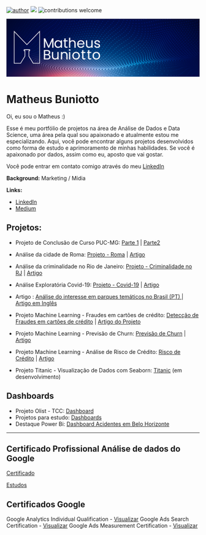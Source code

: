 [![author](https://img.shields.io/badge/author-matheusbuniotto-blue.svg)](https://www.linkedin.com/in/matheus-buniotto-96a662106/) [![](https://img.shields.io/badge/python-3.7+-blue.svg)](https://www.python.org/downloads/release/python-365/) ![contributions welcome](https://img.shields.io/badge/contributions-welcome-brightgreen.svg?style=flat)

<p align="center">
  <img src="banner_principal.png" >
</p>

# Matheus Buniotto

Oi, eu sou o Matheus :)

Esse é meu portfólio de projetos na área de Análise de Dados e Data Science, uma área pela qual sou apaixonado e atualmente estou me especializando. Aqui, você pode encontrar alguns projetos desenvolvidos como forma de estudo e aprimoramento de minhas habilidades. Se você é apaixonado por dados, assim como eu, aposto que vai gostar. 

Você pode entrar em contato comigo através do meu [LinkedIn](https://www.linkedin.com/in/matheus-buniotto)

**Background:** Marketing / Mídia

**Links:**
* [LinkedIn](https://www.linkedin.com/in/matheus-buniotto)
* [Medium](https://matheus-buniotto.medium.com/)


## Projetos:

* Projeto de Conclusão de Curso PUC-MG: [Parte 1](https://matheus-buniotto.medium.com/analisando-os-dados-do-olist-e-commerce-parte-1-510598430aa3) | [Parte2](https://matheus-buniotto.medium.com/an%C3%A1lise-explorat%C3%B3ria-de-dados-eda-e-commerce-olist-e0e7031b4e93)

* Análise da cidade de Roma: [Projeto - Roma](https://github.com/matheusbuniotto/portfolio/blob/main/Projects/Analisando%20os%20Dados%20do%20Airbnb%20Roma.ipynb) | [Artigo](https://matheus-buniotto.medium.com/an%C3%A1lise-dos-dados-airbnb-roma-e2133437f09e)
* Análise da criminalidade no Rio de Janeiro: [Projeto - Criminalidade no RJ](https://github.com/matheusbuniotto/portfolio/blob/main/Projects/Analisando_a_Viol%C3%AAncia_no_Rio_de_Janeiro.ipynb) | [Artigo](https://matheus-buniotto.medium.com/viol%C3%AAncia-no-rio-de-janeiro-an%C3%A1lise-dos-dados-24b94e6edb94)
* Análise Exploratória Covid-19: [Projeto - Covid-19](https://github.com/matheusbuniotto/portfolio/blob/main/Projects/Projeto_Panorama_da_Covid_19.ipynb) | [Artigo](https://matheus-buniotto.medium.com/an%C3%A1lise-de-dados-covid-19-26cafa71f3b8)
* Artigo : [Análise do interesse em parques temáticos no Brasil (PT) ](https://matheus-buniotto.medium.com/o-interesse-por-parques-tem%C3%A1ticos-no-brasil-durante-a-pandemia-61982dc84e30) | [Artigo em Inglês](https://matheus-buniotto.medium.com/the-interest-in-theme-parks-in-brazil-during-a-pandemic-ffbdc17d715)

* Projeto Machine Learning - Fraudes em cartões de crédito: [Detecção de Fraudes em cartões de crédito](https://github.com/matheusbuniotto/portfolio/blob/main/Projects/Projeto_Detec%C3%A7%C3%A3o_de_Fraudes_em_cart%C3%B5es_de_cr%C3%A9dito_%5BMachine_Learning%5D.ipynb) | [Artigo do Projeto](https://matheus-buniotto.medium.com/detec%C3%A7%C3%A3o-de-fraudes-em-cart%C3%B5es-de-cr%C3%A9dito-com-machine-learning-e000d26ab30b)
* Projeto Machine Learning - Previsão de Churn: [Previsão de Churn](https://github.com/matheusbuniotto/portfolio/blob/main/Projects/Churn_Prediction_para_empresa_de_Telecomunica%C3%A7%C3%B5es.ipynb) | [Artigo](https://matheus-buniotto.medium.com/projeto-churn-rate-prediction-1d2b21067b42)

* Projeto Machine Learning - Análise de Risco de Crédito: [Risco de Crédito](https://github.com/matheusbuniotto/portfolio/blob/main/Projects/Projeto%20Risco%20de%20Cr%C3%A9dito.ipynb) | [Artigo](https://matheus-buniotto.medium.com/detec%C3%A7%C3%A3o-de-fraudes-em-cart%C3%B5es-de-cr%C3%A9dito-com-machine-learning-e000d26ab30b)

* Projeto Titanic - Visualização de Dados com Seaborn: [Titanic](https://github.com/matheusbuniotto/portfolio/blob/main/Projects/Projeto%20Titanic%20-%20Visualiza%C3%A7%C3%A3o%20de%20dados%20e%20Machine%20Learning.ipynb) (em desenvolvimento)

 
## Dashboards
* Projeto Olist - TCC: [Dashboard](https://app.powerbi.com/view?r=eyJrIjoiMjE4ZGFmZWUtMjUzZS00ZWQzLTlmOWMtMzIyMGNjNzRhNGY4IiwidCI6IjE0Y2JkNWE3LWVjOTQtNDZiYS1iMzE0LWNjMGZjOTcyYTE2MSIsImMiOjh9)
* Projetos para estudo: [Dashboards](https://github.com/matheusbuniotto/portifolio/tree/main/Dashboards)
* Destaque Power Bi: [Dashboard Acidentes em Belo Horizonte](https://app.powerbi.com/view?r=eyJrIjoiOWYxNzliZDgtMjZjZC00NjhkLWJjNTQtNTFlYTM0NGM2OTAxIiwidCI6IjE0Y2JkNWE3LWVjOTQtNDZiYS1iMzE0LWNjMGZjOTcyYTE2MSIsImMiOjh9&pageName=ReportSection963661846c11d75c7999)
---

## Certificado Profissional Análise de dados do Google
[Certificado](https://www.credly.com/badges/05d3d891-c278-44e6-9fc9-52c02c864b0a/public_url)

[Estudos](https://github.com/matheusbuniotto/Google-Data-Analytics-Certification)

## Certificados Google
Google Analytics Individual Qualification - [Visualizar](https://skillshop.exceedlms.com/student/award/X8MGeFYAgfFAxAwh9VRYouE3)
Google Ads Search Certification - [Visualizar](https://skillshop.exceedlms.com/student/award/Phx2B8ax33YzG5qUFc5oFotQ)
Google Ads Measurement Certification - [Visualizar](https://skillshop.exceedlms.com/student/award/922AsswB5EHDkwasUtVWngtk)

